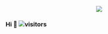 <p align="center">
<img src="https://user-images.githubusercontent.com/4841220/143787964-3f6059a8-78e4-4b27-90ce-d568b6f2b121.gif" />
</p>

### Hi 👋 ![visitors](https://visitor-badge.laobi.icu/badge?page_id=khlam.khlam&title=𝚅𝚒𝚜𝚒𝚝𝚘𝚛𝚜)

